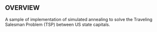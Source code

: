 ## OVERVIEW
A sample of implementation of simulated annealing to solve the Traveling Salesman Problem (TSP) between US state capitals.
